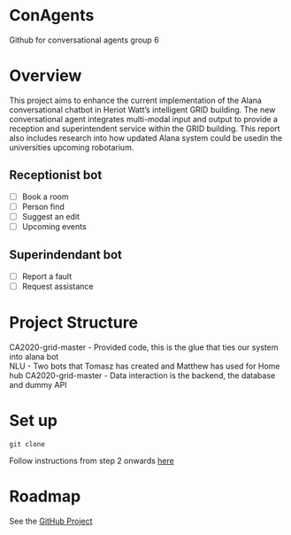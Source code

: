 # ConAgents
Github for conversational agents group 6

# Overview
This project aims to enhance the current implementation of the Alana conversational chatbot in Heriot Watt’s intelligent GRID building.
The new conversational agent integrates multi-modal input and output to provide a reception and  superintendent  service  within  the  GRID building. This report also includes research into how updated Alana system could be usedin the universities upcoming robotarium.

## Receptionist bot
- [ ] Book a room
- [ ] Person find
- [ ] Suggest an edit
- [ ] Upcoming events

## Superindendant bot
- [ ] Report a fault
- [ ] Request assistance

# Project Structure
CA2020-grid-master - Provided code, this is the glue that ties our system into alana bot                                
NLU - Two bots that Tomasz has created and Matthew has used for Home hub
CA2020-grid-master - Data interaction is the backend, the database and dummy API

# Set up
```
git clone
```
Follow instructions from step 2 onwards [here](https://github.com/HWUConvAgentsProject/CA2020_instructions/blob/master/alana_setup/Week2_lab_instructions.md)

# Roadmap
See the [GitHub Project](https://github.com/CBAlexander/ConAgents/projects/1)
